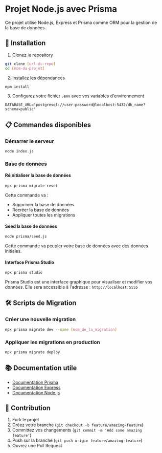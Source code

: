 # Projet Node.js avec Prisma

Ce projet utilise Node.js, Express et Prisma comme ORM pour la gestion de la base de données.

## 🚀 Installation

1. Clonez le repository
```bash
git clone [url-du-repo]
cd [nom-du-projet]
```

2. Installez les dépendances
```bash
npm install
```

3. Configurez votre fichier `.env` avec vos variables d'environnement
```env
DATABASE_URL="postgresql://user:password@localhost:5432/db_name?schema=public"
```

## 📋 Commandes disponibles

### Démarrer le serveur
```bash
node index.js
```

### Base de données

#### Réinitialiser la base de données
```bash
npx prisma migrate reset
```
Cette commande va :
- Supprimer la base de données
- Recréer la base de données
- Appliquer toutes les migrations

#### Seed la base de données
```bash
node prisma/seed.js
```
Cette commande va peupler votre base de données avec des données initiales.

#### Interface Prisma Studio
```bash
npx prisma studio
```
Prisma Studio est une interface graphique pour visualiser et modifier vos données. Elle sera accessible à l'adresse : `http://localhost:5555`

## 🛠 Scripts de Migration

### Créer une nouvelle migration
```bash
npx prisma migrate dev --name [nom_de_la_migration]
```

### Appliquer les migrations en production
```bash
npx prisma migrate deploy
```

## 📚 Documentation utile

- [Documentation Prisma](https://www.prisma.io/docs/)
- [Documentation Express](https://expressjs.com/fr/)
- [Documentation Node.js](https://nodejs.org/fr/docs/)

## 🤝 Contribution

1. Fork le projet
2. Créez votre branche (`git checkout -b feature/amazing-feature`)
3. Committez vos changements (`git commit -m 'Add some amazing feature'`)
4. Push sur la branche (`git push origin feature/amazing-feature`)
5. Ouvrez une Pull Request
